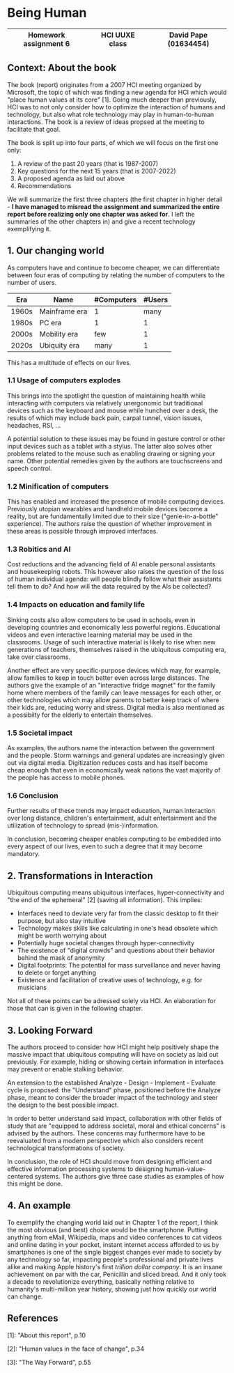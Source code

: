 # Being Human

|Homework assignment 6|| HCI UUXE class || David Pape (01634454)|
|---|---|---|---|---|

## Context: About the book

The book (report) originates from a 2007 HCI meeting organized by Microsoft, the topic of which was finding a new agenda for HCI which would "place human values at its core" [1]. Going much deeper than previously, HCI was to not only consider how to optimize the interaction of humans and technology, but also what role technology may play in human-to-human interactions. The book is a review of ideas propsed at the meeting to facilitate that goal.

The book is split up into four parts, of which we will focus on the first one only:

1. A review of the past 20 years (that is 1987-2007)
2. Key questions for the next 15 years (that is 2007-2022)
3. A proposed agenda as laid out above
4. Recommendations

We will summarize the first three chapters (the first chapter in higher detail - **I have managed to misread the assignment and summarized the entire report before realizing only one chapter was asked for**. I left the summaries of the other chapters in) and give a recent technology exemplifying it.

## 1. Our changing world

As computers have and continue to become cheaper, we can differentiate between four eras of computing by relating the number of computers to the number of users.

| Era   | Name          | #Computers | #Users |
|-------|---------------|------------|--------|
| 1960s | Mainframe era | 1          | many   |
| 1980s | PC era        | 1          | 1      |
| 2000s | Mobility era  | few        | 1      |
| 2020s | Ubiquity era  | many       | 1      |


This has a multitude of effects on our lives.

### 1.1 Usage of computers explodes

This brings into the spotlight the question of maintaining health while interacting with computers via relatively unergonomic but traditional devices such as the keyboard and mouse while hunched over a desk, the results of which may include back pain, carpal tunnel, vision issues, headaches, RSI, ...

A potential solution to these issues may be found in gesture control or other input devices such as a tablet with a stylus. The latter also solves other problems related to the mouse such as enabling drawing or signing your name. Other potential remedies given by the authors are touchscreens and speech control.

### 1.2 Minification of computers

This has enabled and increased the presence of mobile computing devices. Previously utopian wearables and handheld mobile devices become a reality, but are fundamentally limited due to their size ("genie-in-a-bottle" experience). The authors raise the question of whether improvement in these areas is possible through improved interfaces.

### 1.3 Robitics and AI

Cost reductions and the advancing field of AI enable personal assistants and housekeeping robots. This however also raises the question of the loss of human individual agenda: will people blindly follow what their assistants tell them to do? And how will the data required by the AIs be collected?

### 1.4 Impacts on education and family life

Sinking costs also allow computers to be used in schools, even in developing countries and economically less powerful regions. Educational videos and even interactive learning material may be used in the classrooms. Usage of such interactive material is likely to rise when new generations of teachers, themselves raised in the ubiquitous computing era, take over classrooms.

Another effect are very specific-purpose devices which may, for example, allow families to keep in touch better even across large distances. The authors give the example of an "interactive fridge magnet" for the family home where members of the family can leave messages for each other, or other technologies which may allow parents to better keep track of where their kids are, reducing worry and stress. Digital media is also mentioned as a possibilty for the elderly to entertain themselves.

### 1.5 Societal impact

As examples, the authors name the interaction between the government and the people. Storm warnings and general updates are increasingly given out via digital media. Digitization reduces costs and has itself become cheap enough that even in economically weak nations the vast majority of the people has access to mobile phones.

### 1.6 Conclusion

Further results of these trends may impact education, human interaction over long distance, children's entertainment, adult entertainment and the utilization of technology to spread (mis-)information. 

In conclusion, becoming cheaper enables computing to be embedded into every aspect of our lives, even to such a degree that it may become mandatory.

## 2. Transformations in Interaction

Ubiquitous computing means ubiquitous interfaces, hyper-connectivity and "the end of the ephemeral" [2] (saving all information). This implies:

* Interfaces need to deviate very far from the classic desktop to fit their purpose, but also stay intuitive
* Technology makes skills like calculating in one's head obsolete which might be worth worrying about
* Potentially huge societal changes through hyper-connectivity
* The existence of "digital crowds" and questions about their behavior behind the mask of anonymity
* Digital footprints: The potential for mass surveillance and never having to delete or forget anything
* Existence and facilitation of creative uses of technology, e.g. for musicians

Not all of these points can be adressed solely via HCI. An elaboration for those that can is given in the following chapter.

## 3. Looking Forward

The authors proceed to consider how HCI might help positively shape the massive impact that ubiquitous computing will have on society as laid out previously. For example, hiding or showing certain information in interfaces may prevent or enable stalking behavior.

An extension to the established Analyze - Design - Implement - Evaluate cycle is proposed: the "Understand" phase, positioned before the Analyze phase, meant to consider the broader impact of the technology and steer the design to the best possible impact.

In order to better understand said impact, collaboration with other fields of study that are "equipped to address societal, moral and ethical concerns" is advised by the authors. These concerns may furthermore have to be reevaluated from a modern perspective which also considers recent technological transformations of society.

In conclusion, the role of HCI should move from designing efficient and effective information processing systems to designing human-value-centered systems. The authors give three case studies as examples of how this might be done.

## 4. An example

To exemplify the changing world laid out in Chapter 1 of the report, I think the most obvious (and best) choice would be the smartphone. Putting anything from eMail, Wikipedia, maps and video conferences to cat videos and online dating in your pocket, instant internet access afforded to us by smartphones is one of the single biggest changes ever made to society by any technology so far, impacting people's professional and private lives alike and making Apple history's first _trillion dollar company_. It is an insane achievement on par with the car, Penicillin and sliced bread. And it only took a decade to revolutionize everything, basically nothing relative to humanity's multi-million year history, showing just how quickly our world can change.

## References

[1]: "About this report", p.10

[2]: "Human values in the face of change", p.34

[3]: "The Way Forward", p.55

